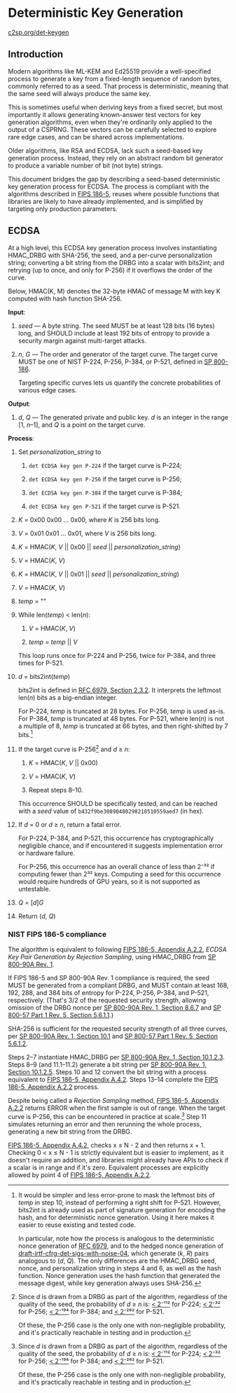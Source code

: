 # Deterministic Key Generation

[c2sp.org/det-keygen](https://c2sp.org/det-keygen)

## Introduction

Modern algorithms like ML-KEM and Ed25519 provide a well-specified process to
generate a key from a fixed-length sequence of random bytes, commonly referred
to as a seed. That process is deterministic, meaning that the same seed will
always produce the same key.

This is sometimes useful when deriving keys from a fixed secret, but most
importantly it allows generating known-answer test vectors for key generation
algorithms, even when they're ordinarily only applied to the output of a CSPRNG.
These vectors can be carefully selected to explore rare edge cases, and can be
shared across implementations.

Older algorithms, like RSA and ECDSA, lack such a seed-based key generation
process. Instead, they rely on an abstract random bit generator to produce a
variable number of bit (not byte) strings.

This document bridges the gap by describing a seed-based deterministic key
generation process for ECDSA. The process is compliant with the algorithms
described in [FIPS 186-5], reuses where possible functions that libraries are
likely to have already implemented, and is simplified by targeting only
production parameters.

## ECDSA

At a high level, this ECDSA key generation process involves instantiating
HMAC_DRBG with SHA-256, the seed, and a per-curve personalization string;
converting a bit string from the DRBG into a scalar with bits2int; and retrying
(up to once, and only for P-256) if it overflows the order of the curve.

Below, HMAC(K, M) denotes the 32-byte HMAC of message M with key K computed with
hash function SHA-256.

**Input**:

1. *seed* — A byte string. The seed MUST be at least 128 bits (16 bytes) long,
   and SHOULD include at least 192 bits of entropy to provide a security margin
   against multi-target attacks.

2. *n*, *G* — The order and generator of the target curve. The target curve MUST
   be one of NIST P-224, P-256, P-384, or P-521, defined in [SP 800-186].

   Targeting specific curves lets us quantify the concrete probabilities of
   various edge cases.

**Output**:

1. *d*, *Q* — The generated private and public key. *d* is an integer in the
   range [1, *n*–1], and *Q* is a point on the target curve.

**Process**:

1. Set *personalization_string* to

   1. `det ECDSA key gen P-224` if the target curve is P-224;

   2. `det ECDSA key gen P-256` if the target curve is P-256;
   
   3. `det ECDSA key gen P-384` if the target curve is P-384;
   
   4. `det ECDSA key gen P-521` if the target curve is P-521.

2. *K* = 0x00 0x00 ... 0x00, where *K* is 256 bits long.

3. *V* = 0x01 0x01 ... 0x01, where *V* is 256 bits long.

4. *K* = HMAC(*K*, *V* || 0x00 || *seed* || *personalization_string*)

5. *V* = HMAC(*K*, *V*)

6. *K* = HMAC(*K*, *V* || 0x01 || *seed* || *personalization_string*)

7. *V* = HMAC(*K*, *V*)

8. *temp* = ""

9. While len(*temp*) < len(*n*):

   1. *V* = HMAC(*K*, *V*)

   2. *temp* = *temp* || *V*

   This loop runs once for P-224 and P-256, twice for P-384,
   and three times for P-521.

10. *d* = bits2int(*temp*)

    bits2int is defined in [RFC 6979, Section 2.3.2].
    It interprets the leftmost len(*n*) bits as a big-endian integer.

    For P-224, *temp* is truncated at 28 bytes.
    For P-256, *temp* is used as-is.
    For P-384, *temp* is truncated at 48 bytes.
    For P-521, where len(*n*) is not a multiple of 8, *temp* is truncated at 66
    bytes, and then right-shifted by 7 bits.[^bits2int]

11. If the target curve is P-256[^retry] and *d* ≥ *n*:

    1. *K* = HMAC(*K*, *V* || 0x00)

    2. *V* = HMAC(*K*, *V*)

    3. Repeat steps 8–10.

    This occurrence SHOULD be specifically tested, and can be reached with a
    *seed* value of `b432f9be30890480298218510559aed7` (in hex).

12. If *d* = 0 or *d* ≥ *n*, return a fatal error.

    For P-224, P-384, and P-521, this occurrence has cryptographically
    negligible chance, and if encountered it suggests implementation error
    or hardware failure.

    For P-256, this occurrence has an overall chance of less than 2⁻³² if
    computing fewer than 2³² keys. Computing a seed for this occurrence would
    require hundreds of GPU years, so it is not supported as untestable.

13. *Q* = [*d*]*G*

14. Return (*d*, *Q*)

[^bits2int]: It would be simpler and less error-prone to mask the leftmost bits of *temp* in
    step 10, instead of performing a right shift for P-521. However, bits2int is
    already used as part of signature generation for encoding the hash, and for
    deterministic nonce generation. Using it here makes it easier to reuse existing
    and tested code.

    In particular, note how the process is analogous to the deterministic nonce
    generation of [RFC 6979], and to the hedged nonce generation of
    [draft-irtf-cfrg-det-sigs-with-noise-04], which generate (*k*, *R*) pairs
    analogous to (*d*, *Q*). The only differences are the HMAC_DRBG seed, nonce, and
    personalization string in steps 4 and 6, as well as the hash function. Nonce
    generation uses the hash function that generated the message digest, while key
    generation always uses SHA-256.

[^retry]: Since *d* is drawn from a DRBG as part of the algorithm, regardless of
    the quality of the seed, the probability of *d* ≥ *n* is:
    [< 2⁻¹¹²](https://www.wolframalpha.com/input?i=log2%281+-+26959946667150639794667015087019625940457807714424391721682722368061+%2F+2%5E224%29) for P-224;
    [< 2⁻³²](https://www.wolframalpha.com/input?i=log2%281+-+115792089210356248762697446949407573529996955224135760342422259061068512044369+%2F+2%5E256%29) for P-256;
    [< 2⁻¹⁹⁴](https://www.wolframalpha.com/input?i=log2%281+-+39402006196394479212279040100143613805079739270465446667946905279627659399113263569398956308152294913554433653942643+%2F+2%5E384%29) for P-384; and
    [< 2⁻²⁶²](https://www.wolframalpha.com/input?i=log2%281+-+6864797660130609714981900799081393217269435300143305409394463459185543183397655394245057746333217197532963996371363321113864768612440380340372808892707005449+%2F+2%5E521%29) for P-521.

    Of these, the P-256 case is the only one with non-negligible probability, and
    it's practically reachable in testing and in production.

### NIST FIPS 186-5 compliance

The algorithm is equivalent to following [FIPS 186-5, Appendix A.2.2], *ECDSA
Key Pair Generation by Rejection Sampling*, using HMAC_DRBG from [SP 800-90A Rev. 1].

If FIPS 186-5 and SP 800-90A Rev. 1 compliance is required, the seed MUST be
generated from a compliant DRBG, and MUST contain at least 168, 192, 288, and
384 bits of entropy for P-224, P-256, P-384, and P-521, respectively.
(That's 3/2 of the requested security strength, allowing omission of the DRBG
nonce per [SP 800-90A Rev. 1, Section 8.6.7] and [SP 800-57 Part 1 Rev. 5,
Section 5.6.1.1].)

SHA-256 is sufficient for the requested security strength of all three curves,
per [SP 800-90A Rev. 1, Section 10.1] and [SP 800-57 Part 1 Rev. 5, Section 5.6.1.2].

Steps 2–7 instantiate HMAC_DRBG per [SP 800-90A Rev. 1, Section 10.1.2.3].
Steps 8–9 (and 11.1–11.2) generate a bit string per [SP 800-90A Rev. 1, Section 10.1.2.5].
Steps 10 and 12 convert the bit string with a process equivalent to [FIPS 186-5,
Appendix A.4.2].
Steps 13–14 complete the [FIPS 186-5, Appendix A.2.2] process.

Despite being called a *Rejection Sampling* method, [FIPS 186-5, Appendix A.2.2]
returns ERROR when the first sample is out of range.
When the target curve is P-256, this can be encountered in practice at scale.[^retry]
Step 11 simulates returning an error and then rerunning the whole process,
generating a new bit string from the DRBG.

[FIPS 186-5, Appendix A.4.2], checks x ≤ N - 2 and then returns x + 1.
Checking 0 < x ≤ N - 1 is strictly equivalent but is easier to implement, as it
doesn't require an addition, and libraries might already have APIs to check if a
scalar is in range and if it's zero.
Equivalent processes are explicitly allowed by point 4 of [FIPS 186-5, Appendix A.2.2].

[FIPS 186-5]: https://doi.org/10.6028/NIST.FIPS.186-5
[FIPS 186-5, Appendix A.2.2]: https://doi.org/10.6028/NIST.FIPS.186-5#%5B%7B%22num%22%3A156%2C%22gen%22%3A0%7D%2C%7B%22name%22%3A%22XYZ%22%7D%2C70%2C409%2C0%5D
[FIPS 186-5, Appendix A.4.2]: https://doi.org/10.6028/NIST.FIPS.186-5#%5B%7B%22num%22%3A172%2C%22gen%22%3A0%7D%2C%7B%22name%22%3A%22XYZ%22%7D%2C70%2C319%2C0%5D
[SP 800-186]: https://doi.org/10.6028/NIST.SP.800-186
[SP 800-57 Part 1 Rev. 5, Section 5.6.1.1]: https://doi.org/10.6028/NIST.SP.800-57pt1r5#%5B%7B%22num%22%3A193%2C%22gen%22%3A0%7D%2C%7B%22name%22%3A%22XYZ%22%7D%2C70%2C529%2C0%5D
[SP 800-57 Part 1 Rev. 5, Section 5.6.1.2]: https://doi.org/10.6028/NIST.SP.800-57pt1r5#%5B%7B%22num%22%3A199%2C%22gen%22%3A0%7D%2C%7B%22name%22%3A%22XYZ%22%7D%2C70%2C326%2C0%5D
[SP 800-90A Rev. 1]: https://doi.org/10.6028/NIST.SP.800-90Ar1
[SP 800-90A Rev. 1, Section 10.1]: https://doi.org/10.6028/NIST.SP.800-90Ar1
[SP 800-90A Rev. 1, Section 10.1.2.3]: https://doi.org/10.6028/NIST.SP.800-90Ar1
[SP 800-90A Rev. 1, Section 10.1.2.5]: https://doi.org/10.6028/NIST.SP.800-90Ar1
[SP 800-90A Rev. 1, Section 8.6.7]: https://doi.org/10.6028/NIST.SP.800-90Ar1
[RFC 6979]: https://rfc-editor.org/rfc/rfc6979.html
[RFC 6979, Section 2.3.2]: https://rfc-editor.org/rfc/rfc6979.html#section-2.3.2
[draft-irtf-cfrg-det-sigs-with-noise-04]: https://datatracker.ietf.org/doc/html/draft-irtf-cfrg-det-sigs-with-noise-04
